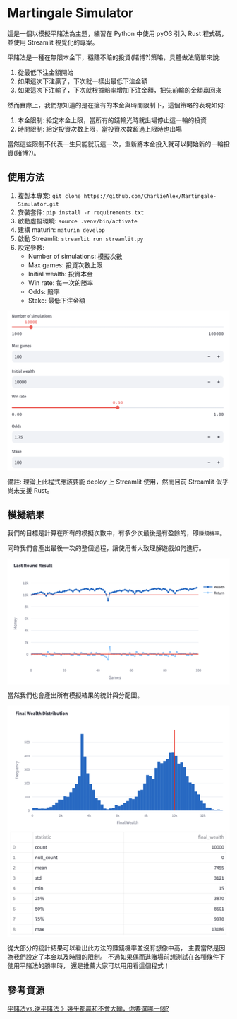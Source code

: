 # Martingale Simulator

這是一個以模擬平賭法為主題，練習在 Python 中使用 pyO3 引入 Rust 程式碼，並使用 Streamlit 視覺化的專案。

平賭法是一種在無限本金下，穩賺不賠的投資(賭博?)策略，具體做法簡單來說:
1. 從最低下注金額開始
2. 如果這次下注贏了，下次就一樣出最低下注金額
3. 如果這次下注輸了，下次就根據賠率增加下注金額，把先前輸的金額贏回來

然而實際上，我們想知道的是在擁有的本金與時間限制下，這個策略的表現如何:
1. 本金限制: 給定本金上限，當所有的錢輸光時就出場停止這一輪的投資
2. 時間限制: 給定投資次數上限，當投資次數超過上限時也出場

當然這些限制不代表一生只能就玩這一次，重新將本金投入就可以開始新的一輪投資(賭博?)。

## 使用方法

1. 複製本專案: `git clone https://github.com/CharlieAlex/Martingale-Simulator.git`
2. 安裝套件: `pip install -r requirements.txt`
3. 啟動虛擬環境: `source .venv/bin/activate`
4. 建構 maturin: `maturin develop`
5. 啟動 Streamlit: `streamlit run streamlit.py`
6. 設定參數:
    - Number of simulations: 模擬次數
    - Max games: 投資次數上限
    - Initial wealth: 投資本金
    - Win rate: 每一次的勝率
    - Odds: 賠率
    - Stake: 最低下注金額
<div style="display: flex;">
  <img src="images/parameters.png?raw=true" alt="Parameters" style="width: 100%;">
</div>

備註: 理論上此程式應該要能 deploy 上 Streamlit 使用，然而目前 Streamlit 似乎尚未支援 Rust。

## 模擬結果

我們的目標是計算在所有的模擬次數中，有多少次最後是有盈餘的，即`賺錢機率`。

同時我們會產出最後一次的整個過程，讓使用者大致理解遊戲如何進行。

<div style="display: flex;">
  <img src="images/last_round.png?raw=true" alt="Parameters" style="width: 100%;">
</div>

當然我們也會產出所有模擬結果的統計與分配圖。

<div style="display: flex;">
  <img src="images/dist.png?raw=true" alt="Parameters" style="width: 100%;">
</div>
<div style="display: flex;">
  <img src="images/statistic.png?raw=true" alt="Parameters" style="width: 100%;">
</div>

從大部分的統計結果可以看出此方法的賺錢機率並沒有想像中高，
主要當然是因為我們設定了本金以及時間的限制。
不過如果偶而進賭場前想測試在各種條件下使用平賭法的勝率時，
還是推薦大家可以用用看這個程式！

## 參考資源

[平賭法vs.逆平賭法 》幾乎都贏和不會大輸，你要選哪一個?](https://rich01.com/blog-pos-22/)
